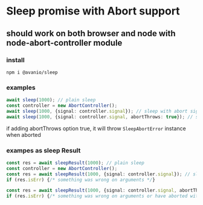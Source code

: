 # Sleep promise with Abort support

## should work on both browser and node with node-abort-controller module

### install

```
npm i @avanio/sleep
```

### examples

```typescript
await sleep(1000); // plain sleep
const controller = new AbortController();
await sleep(1000, {signal: controller.signal}); // sleep with abort signal
await sleep(1000, {signal: controller.signal, abortThrows: true}); // sleep with abort signal and throws SleepAbortError when aborted
```

if adding abortThrows option true, it will throw `SleepAbortError` instance when aborted

### exampes as sleep Result

```typescript
const res = await sleepResult(1000); // plain sleep
const controller = new AbortController();
const res = await sleepResult(1000, {signal: controller.signal}); // sleep with abort signal
if (res.isErr) {/* something was wrong on arguments */}

const res = await sleepResult(1000, {signal: controller.signal, abortThrows: true}); // sleep with abort signal and throws SleepAbortError when aborted
if (res.isErr) {/* something was wrong on arguments or have aborted with SleepAbortError */}
```
